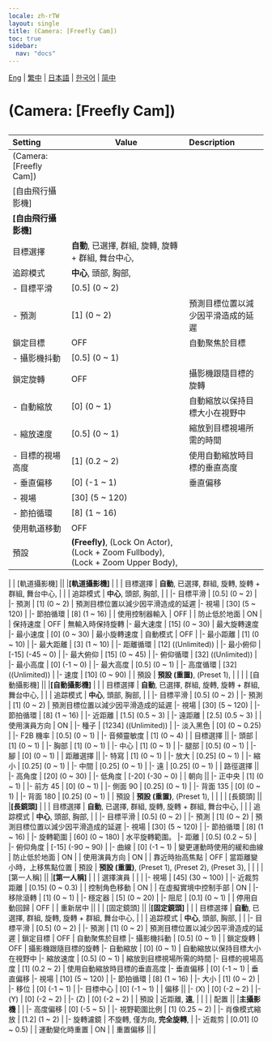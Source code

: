 ```yaml
---
locale: zh-rTW
layout: single
title: (Camera: [Freefly Cam])
toc: true
sidebar:
  nav: "docs"
---
```

[Eng](/dancexr/menu/2025.4/scene/motion_select) | [繁中](/tw/dancexr/menu/2025.4/scene/motion_select) | [日本語](/jp/dancexr/menu/2025.4/scene/motion_select) | [한국어](/kr/dancexr/menu/2025.4/scene/motion_select) | [简中](/zh/dancexr/menu/2025.4/scene/motion_select)

# (Camera: [Freefly Cam])

## 

| Setting | Value | Description |
| :--- | --- | :--- |
| (Camera: [Freefly Cam]) || 
| [自由飛行攝影機] || 
|**[自由飛行攝影機]** | | 
| 目標選擇 | **自動**, 已選擇, 群組, 旋轉, 旋轉 + 群組, 舞台中心,  |  |
| 追踪模式 | **中心**, 頭部, 胸部,  |  |
|- 目標平滑 | [0.5] (0 ~ 2) | 
|- 預測 | [1] (0 ~ 2) | 預測目標位置以減少因平滑造成的延遲
| 鎖定目標 | OFF | 自動聚焦於目標
|- 攝影機抖動 | [0.5] (0 ~ 1) | 
| 鎖定旋轉 | OFF | 攝影機跟隨目標的旋轉
|- 自動縮放 | [0] (0 ~ 1) | 自動縮放以保持目標大小在視野中
|- 縮放速度 | [0.5] (0 ~ 1) | 縮放到目標視場所需的時間
|- 目標的視場高度 | [1] (0.2 ~ 2) | 使用自動縮放時目標的垂直高度
|- 垂直偏移 | [0] (-1 ~ 1) | 垂直偏移
|- 視場 | [30] (5 ~ 120) | 
|- 節拍循環 | [8] (1 ~ 16) | 
| 使用軌道移動 | OFF | 
| 預設 | **(Freefly)**, (Lock On Actor), (Lock + Zoom Fullbody), (Lock + Zoom Upper Body),  |  |
|
| [軌道攝影機] || 
|**[軌道攝影機]** | | 
| 目標選擇 | **自動**, 已選擇, 群組, 旋轉, 旋轉 + 群組, 舞台中心,  |  |
| 追踪模式 | **中心**, 頭部, 胸部,  |  |
|- 目標平滑 | [0.5] (0 ~ 2) | 
|- 預測 | [1] (0 ~ 2) | 預測目標位置以減少因平滑造成的延遲
|- 視場 | [30] (5 ~ 120) | 
|- 節拍循環 | [8] (1 ~ 16) | 
| 使用控制器輸入 | OFF | 
| 防止低於地面 | ON | 
| 保持速度 | OFF | 無輸入時保持旋轉
|- 最大速度 | [15] (0 ~ 30) | 最大旋轉速度
|- 最小速度 | [0] (0 ~ 30) | 最小旋轉速度
| 自動模式 | OFF | 
|- 最小距離 | [1] (0 ~ 10) | 
|- 最大距離 | [3] (1 ~ 10) | 
|- 距離循環 | [12] ((Unlimited)) | 
|- 最小俯仰 | [-15] (-45 ~ 0) | 
|- 最大俯仰 | [15] (0 ~ 45) | 
|- 俯仰循環 | [32] ((Unlimited)) | 
|- 最小高度 | [0] (-1 ~ 0) | 
|- 最大高度 | [0.5] (0 ~ 1) | 
|- 高度循環 | [32] ((Unlimited)) | 
|- 速度 | [10] (0 ~ 90) | 
| 預設 | **預設 (重置)**, (Preset 1),  |  |
|
| [自動攝影機] || 
|**[自動攝影機]** | | 
| 目標選擇 | **自動**, 已選擇, 群組, 旋轉, 旋轉 + 群組, 舞台中心,  |  |
| 追踪模式 | **中心**, 頭部, 胸部,  |  |
|- 目標平滑 | [0.5] (0 ~ 2) | 
|- 預測 | [1] (0 ~ 2) | 預測目標位置以減少因平滑造成的延遲
|- 視場 | [30] (5 ~ 120) | 
|- 節拍循環 | [8] (1 ~ 16) | 
|- 近距離 | [1.5] (0.5 ~ 3) | 
|- 遠距離 | [2.5] (0.5 ~ 3) | 
| 使用演員方向 | ON | 
|- 種子 | [1234] ((Unlimited)) | 
|- 淡入黑色 | [0] (0 ~ 0.25) | 
|- F2B 機率 | [0.5] (0 ~ 1) | 
|- 音頻靈敏度 | [1] (0 ~ 4) | 
| 目標選擇 || 
|- 頭部 | [1] (0 ~ 1) | 
|- 胸部 | [1] (0 ~ 1) | 
|- 中心 | [1] (0 ~ 1) | 
|- 腿部 | [0.5] (0 ~ 1) | 
|- 腳 | [0] (0 ~ 1) | 
| 距離選擇 || 
|- 特寫 | [1] (0 ~ 1) | 
|- 放大 | [0.25] (0 ~ 1) | 
|- 縮小 | [0.25] (0 ~ 1) | 
|- 中間 | [0.25] (0 ~ 1) | 
|- 遠 | [0.25] (0 ~ 1) | 
| 路徑選擇 || 
|- 高角度 | [20] (0 ~ 30) | 
|- 低角度 | [-20] (-30 ~ 0) | 
| 朝向 || 
|- 正中央 | [1] (0 ~ 1) | 
|- 前方 45 | [0] (0 ~ 1) | 
|- 側面 90 | [0.25] (0 ~ 1) | 
|- 背面 135 | [0] (0 ~ 1) | 
|- 背面 180 | [0.25] (0 ~ 1) | 
| 預設 | **預設 (重置)**, (Preset 1),  |  |
|
| [長鏡頭] || 
|**[長鏡頭]** | | 
| 目標選擇 | **自動**, 已選擇, 群組, 旋轉, 旋轉 + 群組, 舞台中心,  |  |
| 追踪模式 | **中心**, 頭部, 胸部,  |  |
|- 目標平滑 | [0.5] (0 ~ 2) | 
|- 預測 | [1] (0 ~ 2) | 預測目標位置以減少因平滑造成的延遲
|- 視場 | [30] (5 ~ 120) | 
|- 節拍循環 | [8] (1 ~ 16) | 
|- 旋轉範圍 | [60] (0 ~ 180) | 水平旋轉範圍。
|- 距離 | [0.5] (0.2 ~ 5) | 
|- 俯仰角度 | [-15] (-90 ~ 90) | 
|- 曲線 | [0] (-1 ~ 1) | 變更運動時使用的緩和曲線
| 防止低於地面 | ON | 
| 使用演員方向 | ON | 
| 靠近時抬高焦點 | OFF | 當距離變小時，上移焦點位置
| 預設 | **預設 (重置)**, (Preset 1), (Preset 2), (Preset 3),  |  |
|
| [第一人稱] || 
|**[第一人稱]** | | 
| 選擇演員 |  |  |
|- 視場 | [45] (30 ~ 100) | 
|- 近裁剪距離 | [0.15] (0 ~ 0.3) | 
| 控制角色移動 | ON | 
| 在虛擬實境中控制手部 | ON | 
|- 移除滾轉 | [1] (0 ~ 1) | 
|- 穩定器 | [5] (0 ~ 20) | 
|- 阻尼 | [0.1] (0 ~ 1) | 
| 停用自動回歸 | OFF | 
| 重新居中 || 
|
| [固定鏡頭] || 
|**[固定鏡頭]** | | 
| 目標選擇 | **自動**, 已選擇, 群組, 旋轉, 旋轉 + 群組, 舞台中心,  |  |
| 追踪模式 | **中心**, 頭部, 胸部,  |  |
|- 目標平滑 | [0.5] (0 ~ 2) | 
|- 預測 | [1] (0 ~ 2) | 預測目標位置以減少因平滑造成的延遲
| 鎖定目標 | OFF | 自動聚焦於目標
|- 攝影機抖動 | [0.5] (0 ~ 1) | 
| 鎖定旋轉 | OFF | 攝影機跟隨目標的旋轉
|- 自動縮放 | [0] (0 ~ 1) | 自動縮放以保持目標大小在視野中
|- 縮放速度 | [0.5] (0 ~ 1) | 縮放到目標視場所需的時間
|- 目標的視場高度 | [1] (0.2 ~ 2) | 使用自動縮放時目標的垂直高度
|- 垂直偏移 | [0] (-1 ~ 1) | 垂直偏移
|- 視場 | [10] (5 ~ 120) | 
|- 節拍循環 | [8] (1 ~ 16) | 
|- 大小 | [1] (0 ~ 2) | 
|- 移位 | [0] (-1 ~ 1) | 
|- 目標中心 | [0] (-1 ~ 1) | 
| 偏移 || 
|- (X) | [0] (-2 ~ 2) | 
|- (Y) | [0] (-2 ~ 2) | 
|- (Z) | [0] (-2 ~ 2) | 
| 預設 | 近距離, **遠**,  |  |
|
| 配置 || 
|**主攝影機** | | 
|- 高度偏移 | [0] (-5 ~ 5) | 
|- 視野範圍比例 | [1] (0.25 ~ 2) | 
|- 肖像模式縮放 | [1.2] (1 ~ 2) | 
|- 旋轉濾鏡 | 不旋轉, 僅方向, **完全旋轉**,  | 
|- 近裁剪 | [0.01] (0 ~ 0.5) | 
| 運動變化時重置 | ON | 
| 重置偏移 || 
|
